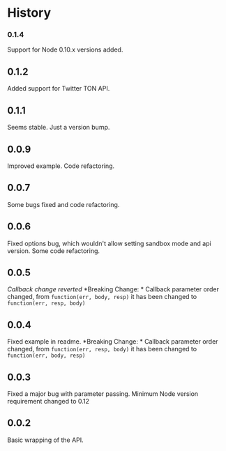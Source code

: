# History

### 0.1.4
Support for Node 0.10.x versions added.

## 0.1.2
Added support for Twitter TON API.

## 0.1.1
Seems stable.
Just a version bump.

## 0.0.9
Improved example.
Code refactoring.

## 0.0.7
Some bugs fixed and code refactoring.

## 0.0.6
Fixed options bug, which wouldn't allow setting sandbox mode and api version.
Some code refactoring.

## 0.0.5
*Callback change reverted*
*Breaking Change: * Callback parameter order changed, from ```function(err, body, resp)``` it has been changed to ```function(err, resp, body)```

## 0.0.4
Fixed example in readme.
*Breaking Change: * Callback parameter order changed, from ```function(err, resp, body)``` it has been changed to ```function(err, body, resp)```

## 0.0.3
Fixed a major bug with parameter passing.
Minimum Node version requirement changed to 0.12

## 0.0.2
Basic wrapping of the API.